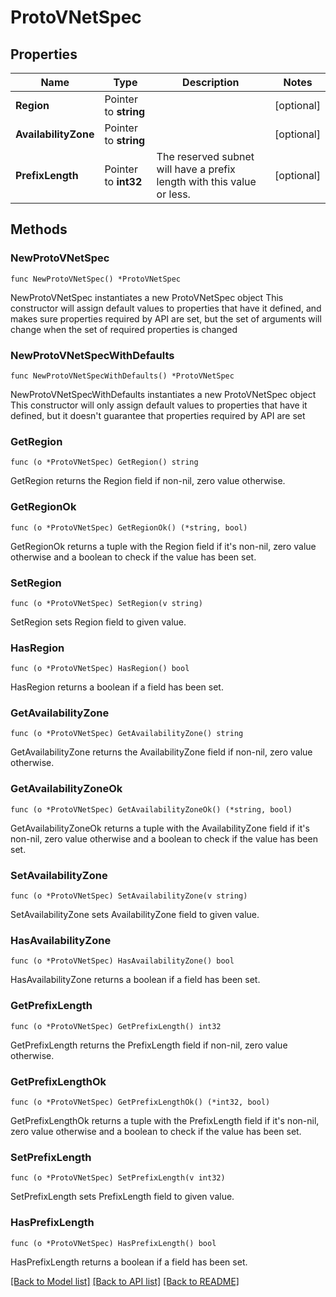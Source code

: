 # ProtoVNetSpec

## Properties

Name | Type | Description | Notes
------------ | ------------- | ------------- | -------------
**Region** | Pointer to **string** |  | [optional] 
**AvailabilityZone** | Pointer to **string** |  | [optional] 
**PrefixLength** | Pointer to **int32** | The reserved subnet will have a prefix length with this value or less. | [optional] 

## Methods

### NewProtoVNetSpec

`func NewProtoVNetSpec() *ProtoVNetSpec`

NewProtoVNetSpec instantiates a new ProtoVNetSpec object
This constructor will assign default values to properties that have it defined,
and makes sure properties required by API are set, but the set of arguments
will change when the set of required properties is changed

### NewProtoVNetSpecWithDefaults

`func NewProtoVNetSpecWithDefaults() *ProtoVNetSpec`

NewProtoVNetSpecWithDefaults instantiates a new ProtoVNetSpec object
This constructor will only assign default values to properties that have it defined,
but it doesn't guarantee that properties required by API are set

### GetRegion

`func (o *ProtoVNetSpec) GetRegion() string`

GetRegion returns the Region field if non-nil, zero value otherwise.

### GetRegionOk

`func (o *ProtoVNetSpec) GetRegionOk() (*string, bool)`

GetRegionOk returns a tuple with the Region field if it's non-nil, zero value otherwise
and a boolean to check if the value has been set.

### SetRegion

`func (o *ProtoVNetSpec) SetRegion(v string)`

SetRegion sets Region field to given value.

### HasRegion

`func (o *ProtoVNetSpec) HasRegion() bool`

HasRegion returns a boolean if a field has been set.

### GetAvailabilityZone

`func (o *ProtoVNetSpec) GetAvailabilityZone() string`

GetAvailabilityZone returns the AvailabilityZone field if non-nil, zero value otherwise.

### GetAvailabilityZoneOk

`func (o *ProtoVNetSpec) GetAvailabilityZoneOk() (*string, bool)`

GetAvailabilityZoneOk returns a tuple with the AvailabilityZone field if it's non-nil, zero value otherwise
and a boolean to check if the value has been set.

### SetAvailabilityZone

`func (o *ProtoVNetSpec) SetAvailabilityZone(v string)`

SetAvailabilityZone sets AvailabilityZone field to given value.

### HasAvailabilityZone

`func (o *ProtoVNetSpec) HasAvailabilityZone() bool`

HasAvailabilityZone returns a boolean if a field has been set.

### GetPrefixLength

`func (o *ProtoVNetSpec) GetPrefixLength() int32`

GetPrefixLength returns the PrefixLength field if non-nil, zero value otherwise.

### GetPrefixLengthOk

`func (o *ProtoVNetSpec) GetPrefixLengthOk() (*int32, bool)`

GetPrefixLengthOk returns a tuple with the PrefixLength field if it's non-nil, zero value otherwise
and a boolean to check if the value has been set.

### SetPrefixLength

`func (o *ProtoVNetSpec) SetPrefixLength(v int32)`

SetPrefixLength sets PrefixLength field to given value.

### HasPrefixLength

`func (o *ProtoVNetSpec) HasPrefixLength() bool`

HasPrefixLength returns a boolean if a field has been set.


[[Back to Model list]](../README.md#documentation-for-models) [[Back to API list]](../README.md#documentation-for-api-endpoints) [[Back to README]](../README.md)


